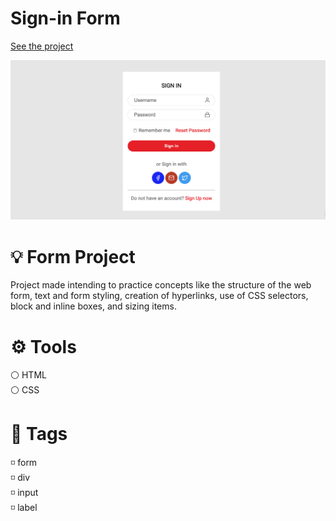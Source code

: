 # Sign-in Form

[See the project](https://bellacristsantos.github.io/signinform/)

![Projeto Preview](https://github.com/bellacristsantos/signinform/blob/master/assets/project-preview.png?raw=true)

# :bulb: Form Project

Project made intending to practice concepts like the structure of the web form, text and form styling, creation of hyperlinks, use of CSS selectors, block and inline boxes, and sizing items.


# :gear: Tools

:white_circle:  HTML <br >
:white_circle:  CSS <br >


# :round_pushpin: Tags

:white_medium_small_square: form <br >
:white_medium_small_square: div <br >
:white_medium_small_square: input <br >
:white_medium_small_square: label <br >
